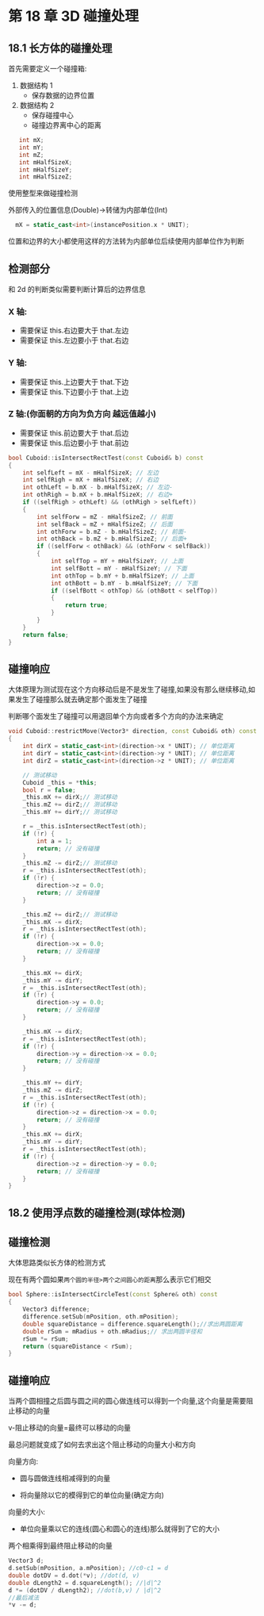 # 第 18 章 3D 碰撞处理

## 18.1 长方体的碰撞处理

首先需要定义一个碰撞箱:

1. 数据结构 1
   - 保存数据的边界位置
2. 数据结构 2
   - 保存碰撞中心
   - 碰撞边界离中心的距离

```C++
   int mX;
   int mY;
   int mZ;
   int mHalfSizeX;
   int mHalfSizeY;
   int mHalfSizeZ;
```

使用整型来做碰撞检测

外部传入的位置信息(Double)->转储为内部单位(Int)

```C++
  mX = static_cast<int>(instancePosition.x * UNIT);
```

位置和边界的大小都使用这样的方法转为内部单位后续使用内部单位作为判断

## 检测部分

和 2d 的判断类似需要判断计算后的边界信息

### X 轴:

- 需要保证 this.右边要大于 that.左边
- 需要保证 this.左边要小于 that.右边

### Y 轴:

- 需要保证 this.上边要大于 that.下边
- 需要保证 this.下边要小于 that.上边

### Z 轴:(你面朝的方向为负方向 越远值越小)

- 需要保证 this.前边要大于 that.后边
- 需要保证 this.后边要小于 that.前边

```C++
bool Cuboid::isIntersectRectTest(const Cuboid& b) const
{
    int selfLeft = mX - mHalfSizeX; // 左边
    int selfRigh = mX + mHalfSizeX; // 右边
    int othLeft = b.mX - b.mHalfSizeX; // 左边-
    int othRigh = b.mX + b.mHalfSizeX; // 右边+
    if ((selfRigh > othLeft) && (othRigh > selfLeft))
    {
        int selfForw = mZ - mHalfSizeZ; // 前面
        int selfBack = mZ + mHalfSizeZ; // 后面
        int othForw = b.mZ - b.mHalfSizeZ; // 前面-
        int othBack = b.mZ + b.mHalfSizeZ; // 后面+
        if ((selfForw < othBack) && (othForw < selfBack))
        {
            int selfTop = mY + mHalfSizeY; // 上面
            int selfBott = mY - mHalfSizeY; // 下面
            int othTop = b.mY + b.mHalfSizeY; // 上面
            int othBott = b.mY - b.mHalfSizeY; // 下面
            if ((selfBott < othTop) && (othBott < selfTop))
            {
                return true;
            }
        }
    }
    return false;
}
```

## 碰撞响应

大体原理为测试现在这个方向移动后是不是发生了碰撞,如果没有那么继续移动,如果发生了碰撞那么就去确定那个面发生了碰撞

判断哪个面发生了碰撞可以用退回单个方向或者多个方向的办法来确定

```C++
void Cuboid::restrictMove(Vector3* direction, const Cuboid& oth) const
{
    int dirX = static_cast<int>(direction->x * UNIT); // 单位距离
    int dirY = static_cast<int>(direction->y * UNIT); // 单位距离
    int dirZ = static_cast<int>(direction->z * UNIT); // 单位距离

    // 测试移动
    Cuboid _this = *this;
    bool r = false;
    _this.mX += dirX;// 测试移动
    _this.mZ += dirZ;// 测试移动
    _this.mY += dirY;// 测试移动

    r = _this.isIntersectRectTest(oth);
    if (!r) {
        int a = 1;
        return; // 没有碰撞
    }
    _this.mZ -= dirZ;// 测试移动
    r = _this.isIntersectRectTest(oth);
    if (!r) {
        direction->z = 0.0;
        return; // 没有碰撞
    }

    _this.mZ += dirZ;// 测试移动
    _this.mX -= dirX;
    r = _this.isIntersectRectTest(oth);
    if (!r) {
        direction->x = 0.0;
        return; // 没有碰撞
    }

    _this.mX += dirX;
    _this.mY -= dirY;
    r = _this.isIntersectRectTest(oth);
    if (!r) {
        direction->y = 0.0;
        return; // 没有碰撞
    }

    _this.mX -= dirX;
    r = _this.isIntersectRectTest(oth);
    if (!r) {
        direction->y = direction->x = 0.0;
        return; // 没有碰撞
    }

    _this.mY += dirY;
    _this.mZ -= dirZ;
    r = _this.isIntersectRectTest(oth);
    if (!r) {
        direction->z = direction->x = 0.0;
        return; // 没有碰撞
    }
    _this.mX += dirX;
    _this.mY -= dirY;
    r = _this.isIntersectRectTest(oth);
    if (!r) {
        direction->z = direction->y = 0.0;
        return; // 没有碰撞
    }
}

```

## 18.2 使用浮点数的碰撞检测(球体检测)

## 碰撞检测

大体思路类似长方体的检测方式

现在有两个圆如果`两个圆的半径>两个之间圆心的距离`那么表示它们相交

```C++
bool Sphere::isIntersectCircleTest(const Sphere& oth) const
{
    Vector3 difference;
    difference.setSub(mPosition, oth.mPosition);
    double squareDistance = difference.squareLength();//求出两圆距离
    double rSum = mRadius + oth.mRadius;// 求出两圆半径和
    rSum *= rSum;
    return (squareDistance < rSum);
}
```

## 碰撞响应

当两个圆相撞之后圆与圆之间的圆心做连线可以得到一个向量,这个向量是需要阻止移动的向量

v-阻止移动的向量=最终可以移动的向量

最总问题就变成了如何去求出这个阻止移动的向量大小和方向

向量方向:

- 圆与圆做连线相减得到的向量

- 将向量除以它的模得到它的单位向量(确定方向)
  
向量的大小:

- 单位向量乘以它的连线(圆心和圆心的连线)那么就得到了它的大小

两个相乘得到最终阻止移动的向量

```C++
Vector3 d;
d.setSub(mPosition, a.mPosition); //c0-c1 = d
double dotDV = d.dot(*v); //dot(d, v)
double dLength2 = d.squareLength(); //|d|^2
d *= (dotDV / dLength2); //dot(b,v) / |d|^2
//最后减法
*v -= d;
```
